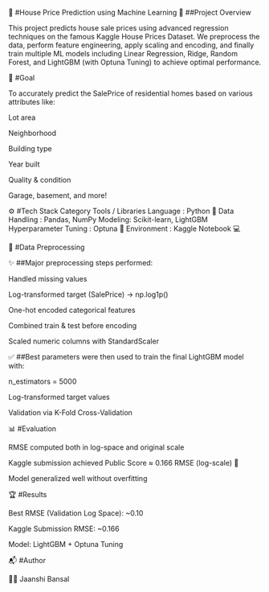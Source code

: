 🏡 #House Price Prediction using Machine Learning
📘 ##Project Overview

This project predicts house sale prices using advanced regression techniques on the famous Kaggle House Prices Dataset.
We preprocess the data, perform feature engineering, apply scaling and encoding, and finally train multiple ML models including Linear Regression, Ridge, Random Forest, and LightGBM (with Optuna Tuning) to achieve optimal performance.

🎯 #Goal

To accurately predict the SalePrice of residential homes based on various attributes like:

Lot area

Neighborhood

Building type

Year built

Quality & condition

Garage, basement, and more!

⚙️ #Tech Stack
Category	Tools / Libraries
Language :	Python 🐍
Data Handling	: Pandas, NumPy
Modeling: Scikit-learn, LightGBM
Hyperparameter Tuning	: Optuna 🎯
Environment	: Kaggle Notebook 💻

🧹 #Data Preprocessing

✨ ##Major preprocessing steps performed:

Handled missing values

Log-transformed target (SalePrice) → np.log1p()

One-hot encoded categorical features

Combined train & test before encoding

Scaled numeric columns with StandardScaler

✅ ##Best parameters were then used to train the final LightGBM model with:

n_estimators = 5000

Log-transformed target values

Validation via K-Fold Cross-Validation

📊 #Evaluation

RMSE computed both in log-space and original scale

Kaggle submission achieved Public Score ≈ 0.166 RMSE (log-scale) 🎉

Model generalized well without overfitting

🏆 #Results

Best RMSE (Validation Log Space): ~0.10

Kaggle Submission RMSE: ~0.166

Model: LightGBM + Optuna Tuning

📬 #Author

👩‍💻 Jaanshi Bansal
